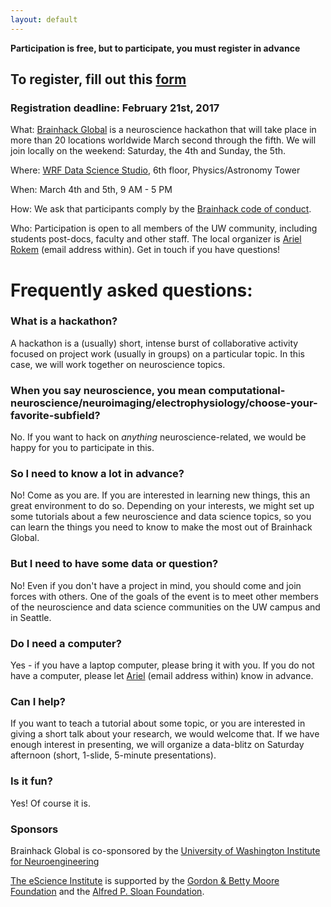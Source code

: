 ```yaml
---
layout: default
---
```


**Participation is free, but to participate, you must register in advance**

## To register, fill out this [form](https://goo.gl/forms/qy10TLbKQQdtwuQS2)

### Registration deadline: February 21st, 2017


What: [Brainhack Global](http://events.brainhack.org/global2017/) is a
neuroscience hackathon that will take place in more than 20 locations worldwide March second through the fifth. We will join locally on the weekend: Saturday, the 4th and Sunday, the 5th.

Where: [WRF Data Science Studio](http://escience.washington.edu/wrf-data-science-studio/), 6th floor, Physics/Astronomy Tower

When: March 4th and 5th, 9 AM - 5 PM

How: We ask that participants comply by the [Brainhack code of conduct](http://events.brainhack.org/global2017/codeofconduct.html).

Who: Participation is open to all members of the UW community, including
students post-docs, faculty and other staff. The local organizer is [Ariel Rokem](http://arokem.org/) (email address within). Get in touch if you have
questions!

# Frequently asked questions:

### What is a hackathon?

A hackathon is a (usually) short, intense burst of collaborative activity
focused on project work (usually in groups) on a particular topic. In this case, we will work together on neuroscience topics.

### When you say neuroscience, you mean computational-neuroscience/neuroimaging/electrophysiology/choose-your-favorite-subfield?

No. If you want to hack on *anything* neuroscience-related, we would be happy for you to participate in this.  

### So I need to know a lot in advance?

No! Come as you are. If you are interested in learning new things, this an great
environment to do so. Depending on your interests, we might set up some
tutorials about a few neuroscience and data science topics, so you can learn the
things you need to know to make the most out of Brainhack Global.

### But I need to have some data or question?

No! Even if you don't have a project in mind, you should come and join forces
with others. One of the goals of the event is to meet other members of the
neuroscience and data science communities on the UW campus and in Seattle.

### Do I need a computer?

Yes - if you have a laptop computer, please bring it with you. If you do not
have a computer, please let [Ariel](http://arokem.org) (email address within)
know in advance.

### Can I help?

If you want to teach a tutorial about some topic, or you are interested in
giving a short talk about your research, we would welcome that. If we have
enough interest in presenting, we will organize a data-blitz on Saturday
afternoon (short, 1-slide, 5-minute presentations).

### Is it fun?

Yes! Of course it is.

### Sponsors

Brainhack Global is co-sponsored by the [University of Washington Institute for Neuroengineering](uwin.washington.edu)

[The eScience Institute](http://escience.washington.edu/) is supported by the [Gordon & Betty Moore Foundation](http://www.moore.org) and the [Alfred P. Sloan Foundation](http://sloan.org).
